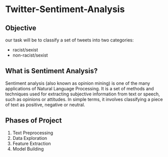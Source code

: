 # Twitter-Sentiment-Analysis
## Objective
our task will be to classify a set of tweets into two categories:
* racist/sexist
* non-racist/sexist

## What is Sentiment Analysis?
Sentiment analysis (also known as opinion mining) is one of the many applications of Natural Language Processing. It is a set of methods and techniques used for extracting subjective information from text or speech, such as opinions or attitudes. In simple terms, it involves classifying a piece of text as positive, negative or neutral.

## Phases of Project
  1. Text Preprocessing
  2. Data Exploration
  3. Feature Extraction
  4. Model Building
